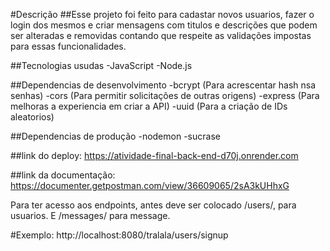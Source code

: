 #Descrição
##Esse projeto foi feito para cadastar novos usuarios, fazer o login dos mesmos
e criar mensagens com titulos e descrições que podem ser alteradas e removidas
contando que respeite as validações impostas para essas funcionalidades.

##Tecnologias usudas
-JavaScript
-Node.js

##Dependencias de desenvolvimento
-bcrypt (Para acrescentar hash nsa senhas)
-cors (Para permitir solicitações de outras origens)
-express (Para melhoras a experiencia em criar a API)
-uuid (Para a criação de IDs aleatorios)

##Dependencias de produção
-nodemon
-sucrase

##link do deploy: https://atividade-final-back-end-d70j.onrender.com

##link da documentação: https://documenter.getpostman.com/view/36609065/2sA3kUHhxG

Para ter acesso aos endpoints, antes deve ser colocado /users/, para usuarios. E /messages/ para message.

#Exemplo: http://localhost:8080/tralala/users/signup

